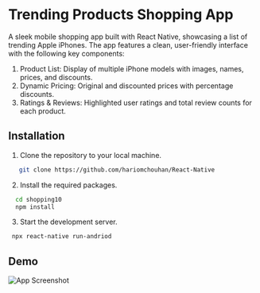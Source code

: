 
# Trending Products Shopping App

A sleek mobile shopping app built with React Native, showcasing a list of trending Apple iPhones. The app features a clean, user-friendly interface with the following key components:

1. Product List: Display of multiple iPhone models with images, names, prices, and discounts.
2. Dynamic Pricing: Original and discounted prices with percentage discounts.
3. Ratings & Reviews: Highlighted user ratings and total review counts for each product.

## Installation

1. Clone the repository to your local machine.

```bash
   git clone https://github.com/hariomchouhan/React-Native
```

2. Install the required packages.

```bash
  cd shopping10
  npm install
```

3. Start the development server.

```bash
 npx react-native run-andriod
```

## Demo

![App Screenshot](https://github.com/user-attachments/assets/eec3b8e5-8755-4568-86ae-3c765ff2552e)
